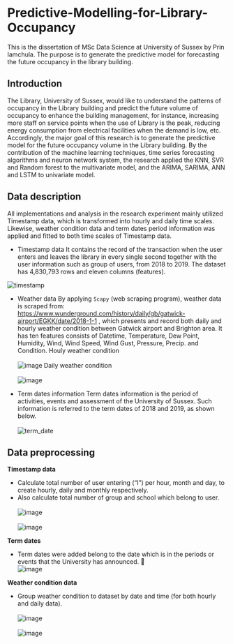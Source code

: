 # Predictive-Modelling-for-Library-Occupancy
This is the dissertation of MSc Data Science at University of Sussex by Prin Iamchula. The purpose is to generate 
the predictive model for forecasting the future occupancy in the library building.


## Introduction
The Library, University of Sussex, would like to understand the patterns of occupancy in the Library building and 
predict the future volume of occupancy to enhance the building management, for instance, increasing more staff on 
service points when the use of Library is the peak, reducing energy consumption from electrical facilities 
when the demand is low, etc. Accordingly, the major goal of this research is to generate the predictive model for 
the future occupancy volume in the Library building. By the contribution of the machine learning techniques, 
time series forecasting algorithms and neuron network system, the research applied the KNN, SVR and Random forest to 
the multivariate model, and the ARIMA, SARIMA, ANN and LSTM to univariate model. 

## Data description
All implementations and analysis in the research experiment mainly utilized Timestamp data, which is transformed into 
hourly and daily time scales. Likewise, weather condition data and term dates period information was applied and fitted 
to both time scales of Timestamp data.

* Timestamp data
It contains the record of the transaction when the user enters and leaves the library in every single second together 
with the user information such as group of users, from 2018 to 2019. The dataset has 4,830,793 rows and eleven columns 
(features).

![timestamp](https://user-images.githubusercontent.com/66419715/99997856-5536fc80-2df0-11eb-9486-decce1061bf5.PNG)

* Weather data
By applying `Scapy` (web scraping program), 
weather data is scraped from: https://www.wunderground.com/history/daily/gb/gatwick-airport/EGKK/date/2018-1-1 , 
which presents and record both daily and hourly weather condition between Gatwick airport and Brighton area.
It has ten features consists of Datetime, Temperature, Dew Point, Humidity, Wind, Wind Speed, Wind Gust, Pressure, 
Precip. and Condition.
Houly weather condition
<br/><br/>![image](https://user-images.githubusercontent.com/66419715/100001067-22dbce00-2df5-11eb-867f-14e5c3f261bf.png)
Daily weather condition
<br/><br/>![image](https://user-images.githubusercontent.com/66419715/100001210-60405b80-2df5-11eb-847f-1eb9069652c1.png)

* Term dates information
Term dates information is the period of activities, events and assessment of the University of Sussex. Such information 
is referred to the term dates of 2018 and 2019, as shown below. 
<br/><br/>![term_date](https://user-images.githubusercontent.com/66419715/99999466-c7a8dc00-2df2-11eb-920a-43c4907f0945.PNG)

## Data preprocessing
**Timestamp data**
* Calculate total number of user entering (“I”) per hour, month and day, to create hourly, daily and monthly respectively.
* Also calculate total number of group and school which belong to user. 
<br/><br/>![image](https://user-images.githubusercontent.com/66419715/100002904-da71df80-2df7-11eb-940d-4fe6842a4381.png)
<br/><br/>![image](https://user-images.githubusercontent.com/66419715/100003019-068d6080-2df8-11eb-9847-ea367804dd1f.png)

**Term dates**
* Term dates were added belong to the date which is in the periods or events that the University has announced. 	
![image](https://user-images.githubusercontent.com/66419715/100003270-5f5cf900-2df8-11eb-8972-5b1f3159dc9c.png)

**Weather condition data**
* Group weather condition to dataset by date and time (for both hourly and daily data).
<br/><br/>![image](https://user-images.githubusercontent.com/66419715/100003986-6d5f4980-2df9-11eb-954a-8aced5be9e9f.png)
<br/><br/>![image](https://user-images.githubusercontent.com/66419715/100004019-78b27500-2df9-11eb-8a83-38540f26be96.png)

